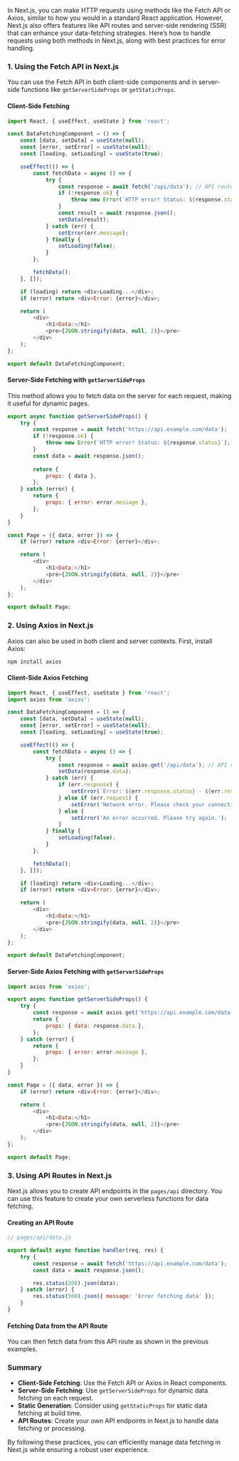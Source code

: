 In Next.js, you can make HTTP requests using methods like the Fetch API or Axios, similar to how you would in a standard React application. However, Next.js also offers features like API routes and server-side rendering (SSR) that can enhance your data-fetching strategies. Here’s how to handle requests using both methods in Next.js, along with best practices for error handling.

### 1. Using the Fetch API in Next.js

You can use the Fetch API in both client-side components and in server-side functions like `getServerSideProps` or `getStaticProps`.

#### Client-Side Fetching

```javascript
import React, { useEffect, useState } from 'react';

const DataFetchingComponent = () => {
    const [data, setData] = useState(null);
    const [error, setError] = useState(null);
    const [loading, setLoading] = useState(true);

    useEffect(() => {
        const fetchData = async () => {
            try {
                const response = await fetch('/api/data'); // API route in Next.js
                if (!response.ok) {
                    throw new Error(`HTTP error! Status: ${response.status}`);
                }
                const result = await response.json();
                setData(result);
            } catch (err) {
                setError(err.message);
            } finally {
                setLoading(false);
            }
        };

        fetchData();
    }, []);

    if (loading) return <div>Loading...</div>;
    if (error) return <div>Error: {error}</div>;

    return (
        <div>
            <h1>Data:</h1>
            <pre>{JSON.stringify(data, null, 2)}</pre>
        </div>
    );
};

export default DataFetchingComponent;
```

#### Server-Side Fetching with `getServerSideProps`

This method allows you to fetch data on the server for each request, making it useful for dynamic pages.

```javascript
export async function getServerSideProps() {
    try {
        const response = await fetch('https://api.example.com/data');
        if (!response.ok) {
            throw new Error(`HTTP error! Status: ${response.status}`);
        }
        const data = await response.json();
        
        return {
            props: { data },
        };
    } catch (error) {
        return {
            props: { error: error.message },
        };
    }
}

const Page = ({ data, error }) => {
    if (error) return <div>Error: {error}</div>;

    return (
        <div>
            <h1>Data:</h1>
            <pre>{JSON.stringify(data, null, 2)}</pre>
        </div>
    );
};

export default Page;
```

### 2. Using Axios in Next.js

Axios can also be used in both client and server contexts. First, install Axios:

```bash
npm install axios
```

#### Client-Side Axios Fetching

```javascript
import React, { useEffect, useState } from 'react';
import axios from 'axios';

const DataFetchingComponent = () => {
    const [data, setData] = useState(null);
    const [error, setError] = useState(null);
    const [loading, setLoading] = useState(true);

    useEffect(() => {
        const fetchData = async () => {
            try {
                const response = await axios.get('/api/data'); // API route in Next.js
                setData(response.data);
            } catch (err) {
                if (err.response) {
                    setError(`Error: ${err.response.status} - ${err.response.data.message}`);
                } else if (err.request) {
                    setError('Network error. Please check your connection.');
                } else {
                    setError('An error occurred. Please try again.');
                }
            } finally {
                setLoading(false);
            }
        };

        fetchData();
    }, []);

    if (loading) return <div>Loading...</div>;
    if (error) return <div>Error: {error}</div>;

    return (
        <div>
            <h1>Data:</h1>
            <pre>{JSON.stringify(data, null, 2)}</pre>
        </div>
    );
};

export default DataFetchingComponent;
```

#### Server-Side Axios Fetching with `getServerSideProps`

```javascript
import axios from 'axios';

export async function getServerSideProps() {
    try {
        const response = await axios.get('https://api.example.com/data');
        return {
            props: { data: response.data },
        };
    } catch (error) {
        return {
            props: { error: error.message },
        };
    }
}

const Page = ({ data, error }) => {
    if (error) return <div>Error: {error}</div>;

    return (
        <div>
            <h1>Data:</h1>
            <pre>{JSON.stringify(data, null, 2)}</pre>
        </div>
    );
};

export default Page;
```

### 3. Using API Routes in Next.js

Next.js allows you to create API endpoints in the `pages/api` directory. You can use this feature to create your own serverless functions for data fetching.

#### Creating an API Route

```javascript
// pages/api/data.js

export default async function handler(req, res) {
    try {
        const response = await fetch('https://api.example.com/data');
        const data = await response.json();

        res.status(200).json(data);
    } catch (error) {
        res.status(500).json({ message: 'Error fetching data' });
    }
}
```

#### Fetching Data from the API Route

You can then fetch data from this API route as shown in the previous examples.

### Summary

- **Client-Side Fetching**: Use the Fetch API or Axios in React components.
- **Server-Side Fetching**: Use `getServerSideProps` for dynamic data fetching on each request.
- **Static Generation**: Consider using `getStaticProps` for static data fetching at build time.
- **API Routes**: Create your own API endpoints in Next.js to handle data fetching or processing.

By following these practices, you can efficiently manage data fetching in Next.js while ensuring a robust user experience.